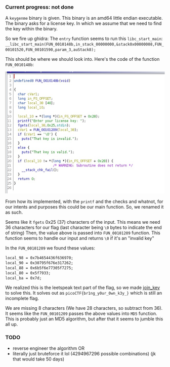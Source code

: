 ### Current progress: not done

A `keygenme` binary is given. This binary is an amd64 little endian executable.
The binary asks for a license key. In which we assume that we need to find the key within the binary.

So we fire up ghidra:
The `entry` function seems to run this `libc_start_main`: 
`__libc_start_main(FUN_0010148b,in_stack_00000000,&stack0x00000008,FUN_00101520,FUN_00101590,param_3,auStack8);`

This should be where we should look into.
Here's the code of the function `FUN_0010148b`:

![FUN_0010148b](fun_1.jpg)

From how its implemented, with the `printf` and the checks and whatnot, for our intents and purposes 
this could be our main function. So, we renamed it as such. 

Seems like it `fgets` 0x25 (37) characters of the input. 
This means we need 36 characters for our flag (last character being `\0` bytes to indicate the end of string)
Then, the value above is passed into `FUN_00101209` function.
This function seems to handle our input and returns `\0` if it's an "invalid key"

In the `FUN_00101209` we found these values:
```
local_98 = 0x7b4654436f636970;
local_90 = 0x30795f676e317262;
local_88 = 0x6b5f6e77305f7275;
local_80 = 0x5f7933;
local_ba = 0x7d;
```

We realized this is the leetspeak text part of the flag, so we made [join_key](join_key.py) to solve this.
It solves out as `picoCTF{br1ng_y0ur_0wn_k3y_}` which is still an incomplete flag.

We are missing 8 characters (We have 28 characters, so subtract from 36).
It seems like the `FUN_00101209` passes the above values into `MD5` function.
This is probably just an MD5 algorithm, but after that it seems to jumble this all up.

### TODO
- reverse engineer the algorithm OR
- literally just bruteforce it lol (4294967296 possible combinations) (jk that would take 50 days)